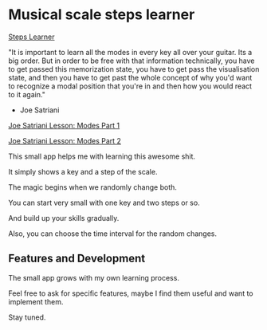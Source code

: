 # Musical scale steps learner

[Steps Learner](https://vincentwue.github.io/steps-learner/)

"It is important to learn all the modes in every key all over your guitar.
Its a big order.
But in order to be free with that information technically,
you have to get passed this memorization state,
you have to get pass the visualisation state,
and then you have to get past the whole concept of
why you'd want to recognize a modal position
that you're in and then how you would react to it again."
- Joe Satriani

[Joe Satriani Lesson: Modes Part 1](https://www.youtube.com/watch?v=KlVpR0cl1Uo)

[Joe Satriani Lesson: Modes Part 2](https://www.youtube.com/watch?v=GI1gpDEt4Eg)

This small app helps me with learning this awesome shit.

It simply shows a key and a step of the scale.

The magic begins when we randomly change both.

You can start very small with one key and two steps or so.

And build up your skills gradually.

Also, you can choose the time interval for the random changes.

## Features and Development

The small app grows with my own learning process.

Feel free to ask for specific features,
maybe I find them useful and want to implement them.

Stay tuned.